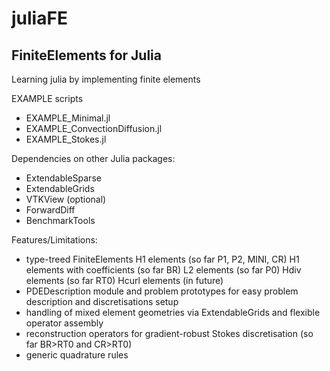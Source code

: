 # juliaFE
FiniteElements for Julia
-------------------------

Learning julia by implementing finite elements

EXAMPLE scripts
- EXAMPLE_Minimal.jl
- EXAMPLE_ConvectionDiffusion.jl
- EXAMPLE_Stokes.jl

Dependencies on other Julia packages:
- ExtendableSparse
- ExtendableGrids
- VTKView (optional)
- ForwardDiff
- BenchmarkTools

Features/Limitations:
- type-treed FiniteElements
    H1 elements (so far P1, P2, MINI, CR)
    H1 elements with coefficients (so far BR)
    L2 elements (so far P0)
    Hdiv elements (so far RT0)
    Hcurl elements (in future)
- PDEDescription module and problem prototypes for easy problem description and discretisations setup
- handling of mixed element geometries via ExtendableGrids and flexible operator assembly
- reconstruction operators for gradient-robust Stokes discretisation (so far BR>RT0 and CR>RT0)
- generic quadrature rules
